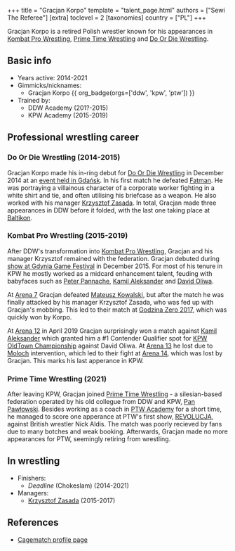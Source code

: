 +++
title = "Gracjan Korpo"
template = "talent_page.html"
authors = ["Sewi The Referee"]
[extra]
toclevel = 2
[taxonomies]
country = ["PL"]
+++

Gracjan Korpo is a retired Polish wrestler known for his appearances in [Kombat Pro Wrestling](@/o/kpw.md), [Prime Time Wrestling](@/o/ptw.md) and [Do Or Die Wrestling](@/o/ddw.md).

## Basic info

* Years active: 2014-2021
* Gimmicks/nicknames:
  - Gracjan Korpo {{ org_badge(orgs=['ddw', 'kpw', 'ptw']) }}
* Trained by:
  - DDW Academy (201?-2015)
  - KPW Academy (2015-2019)

## Professional wrestling career

### Do Or Die Wrestling (2014-2015)

Gracjan Korpo made his in-ring debut for [Do Or Die Wrestling](@/o/ddw.md) in December 2014 at an [event held in Gdańsk](@/e/ddw/2014-12-13-ddw-12.md). In his first match he defeated [Fatman](@/w/pan-pawlowski.md). He was portraying a villainous character of a corporate worker fighting in a white shirt and tie, and often utilising his briefcase as a weapon. He also worked with his manager [Krzysztof Zasada](@/w/krzysztof-zasada.md). In total, Gracjan made three appearances in DDW before it folded, with the last one taking place at [Baltikon](@/e/ddw/2015-07-24-ddw-baltikon.md).

### Kombat Pro Wrestling (2015-2019)

After DDW's transformation into [Kombat Pro Wrestling](@/o/kpw.md), Gracjan and his manager Krzysztof remained with the federation. Gracjan debuted during [show at Gdynia Game Festival](@/e/kpw/2015-12-11-kpw-ggf.md) in December 2015. For most of his tenure in KPW he mostly worked as a midcard enhancement talent, feuding with babyfaces such as [Peter Pannache](@/w/peter-pannache.md), [Kamil Aleksander](@/w/kamil-aleksander.md) and [David Oliwa](@/w/david-oliwa.md). 

At [Arena 7](@/e/kpw/2017-06-10-kpw-arena-7-wysoka-stawka.md) Gracjan defeated [Mateusz Kowalski](@/w/mateusz-kakareko.md), but after the match he was finally attacked by his manager Krzysztof Zasada, who was fed up with Gracjan's mobbing. This led to their match at [Godzina Zero 2017](@/e/kpw/2017-08-12-kpw-godzina-zero-2017.md), which was quickly won by Korpo. 

At [Arena 12](@/e/kpw/2019-01-19-kpw-arena-12-gwiazda-polnocy.md) in April 2019 Gracjan surprisingly won a match against [Kamil Aleksander](@/w/kamil-aleksander.md) which granted him a #1 Contender Qualifier spot for [KPW OldTown Championship](@/c/kpw-old-town-championship.md) against David Oliwa. At [Arena 13](@/e/kpw/2019-04-05-kpw-arena-13-capo-di-tutti-capi.md) he lost due to [Moloch](@/w/moloch.md) intervention, which led to their fight at [Arena 14](@/e/kpw/2019-06-15-kpw-arena-14-nastepny-poziom.md), which was lost by Gracjan. This marks his last apperance in KPW.

### Prime Time Wrestling (2021)

After leaving KPW, Gracjan joined [Prime Time Wrestling](@/o/ptw.md) - a silesian-based federation operated by his old collegue from DDW and KPW, [Pan Pawłowski](@/w/pan-pawlowski.md). Besides working as a coach in [PTW Academy](@/o/ptw-academy.md) for a short time, he managed to score one apperance at PTW's first show, [REVOLUCJA](@/e/ptw/2021-10-09-ptw-1-revolucja.md), against British wrestler Nick Aldis. The match was poorly recieved by fans due to many botches and weak booking. Afterwards, Gracjan made no more appearances for PTW, seemingly retiring from wrestling.

## In wrestling

* Finishers:
  - _Deadline_ (Chokeslam) (2014-2021)
* Managers:
  - [Krzysztof Zasada](@/w/krzysztof-zasada.md) (2015-2017)

## References

* [Cagematch profile page](https://www.cagematch.net/?id=2&nr=19771)
